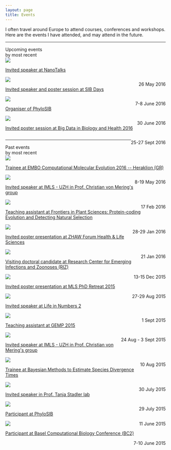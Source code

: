 ```yaml
---
layout: page
title: Events
---
```



I often travel around Europe to attend courses, conferences and workshops. Here are the events I have attended, and may attend in the future.



<hr class="lighter"/>
<div class="recent-posts">Upcoming events <div class="spanlighter"> by most recent</div></div>

<div class="row">
<div class="two columns"><img src="/assets/University_of_Zurich_Logo.png"></div>
<div class="six columns event-title"><a href="http://www.nanotalks.uzh.ch/index.html"><p>Invited speaker at NanoTalks</p></a></div>
<div class="three columns" style="float:right;"><p>26 May 2016</p></div></div>



<div class="row">
<div class="two columns"><img src="/assets/sib_logo_quadri_high_res.png"></div>
<div class="six columns event-title"><a href="http://sib.swiss/events/sibdays2016/home"><p>Invited speaker and poster session at SIB Days</p></a></div>
<div class="three columns" style="float:right;"><p>7-8 June 2016</p></div></div>

<div class="row">
<div class="two columns"><img src="/assets/sib_logo_quadri_high_res.png"></div>
<div class="six columns event-title"><a href="https://intranet.isb-sib.ch/pages/viewpage.action?spaceKey=PHYL&title=PhyloSIB+2016"><p>Organiser of PhyloSIB</p></a></div>
<div class="three columns" style="float:right;"><p>30 June 2016</p></div></div>


<div class="row">
<div class="two columns"><img src="/assets/WGC_Logo_Landscape.png"></div>
<div class="six columns event-title"><a href="http://www.embl.de/training/events/2016/BIG16-01/index.html"><p> Invited poster session at Big Data in Biology and Health 2016</p></a></div>
<div class="three columns" style="float:right;"><p>25-27 Sept 2016</p></div></div>


<hr class="lighter"/>
<div class="recent-posts">Past events <div class="spanlighter"> by most recent</div></div>

<div class="row">
<div class="two columns"><img src="/assets/EMBO_logo_tagline_CMYKblack_outlined.png"></div>
<div class="six columns event-title"><a href="http://events.embo.org/16-computational-evolution/"><p>Trainee at EMBO Computational Molecular Evolution 2016 -- Heraklion (GR)</p></a></div>
<div class="three columns" style="float:right;"><p>8-19 May 2016</p></div></div>

<div class="row">
<div class="two columns"><img src="/assets/University_of_Zurich_Logo.png"></div>
<div class="six columns event-title"><a href="http://www.imls.uzh.ch/en/research/vonmering.html"><p>Invited speaker at IMLS - UZH in Prof. Christian von Mering's group</p></a></div>
<div class="three columns" style="float:right;"><p>17 Feb 2016</p></div></div>

<div class="row">
<div class="two columns"><img src="/assets/University_of_Zurich_Logo.png"></div>
<div class="six columns event-title"><a href="http://lorenzogatti.me/2016_FiPS_Tutorials/"><p>Teaching assistant at Frontiers in Plant Sciences: Protein-coding Evolution and Detecting Natural Selection</p></a></div>
<div class="three columns" style="float:right;"><p>28-29 Jan 2016</p></div></div>

<div class="row">
<div class="two columns"><img src="/assets/zhaw.png"></div>
<div class="six columns event-title"><a href="https://www.zhaw.ch/en/lsfm/"><p>Invited poster presentation at ZHAW Forum Health & Life Sciences</p></a></div>
<div class="three columns" style="float:right;"><p>21 Jan 2016</p></div></div>

<div class="row">
<div class="two columns"><img src="/assets/tiho.png"></div>
<div class="six columns event-title"><a href="http://www.tiho-hannover.de/kliniken-institute/institute/research-center-for-emerging-infections-and-zoonoses/"><p>Visiting doctoral candidate at Research Center for Emerging Infections and Zoonoses (RIZ)</p></a></div>
<div class="three columns" style="float:right;">13-15 Dec 2015</div></div>

<div class="row">
<div class="two columns"><img src="/assets/mls.png"></div>
<div class="six columns event-title"><a href="http://www.mls.uzh.ch/en.html"><p>Invited poster presentation at MLS PhD Retreat 2015</p></a></div>
<div class="three columns" style="float:right;">27-29 Aug 2015</div></div>

<div class="row">
<div class="two columns"><img src="/assets/zhaw.png"></div>
<div class="six columns event-title"><a href="http://2015.lifeinnumbers.ch/summary/"><p>Invited speaker at Life in Numbers 2</p></a></div>
<div class="three columns" style="float:right;"><p>1 Sept 2015</p></div></div>


<div class="row">
<div class="two columns"><img src="/assets/sib_logo_quadri_high_res.png"></div>
<div class="six columns event-title"><a href="http://gemp2015.lifeinnumbers.ch/"><p>Teaching assistant at GEMP 2015</p></a></div>
<div class="three columns" style="float:right;"><p>24 Aug - 3 Sept 2015</p></div></div>

<div class="row">
<div class="two columns"><img src="/assets/University_of_Zurich_Logo.png"></div>
<div class="six columns event-title"><a href="http://www.imls.uzh.ch/en/research/vonmering.html"><p>Invited speaker at IMLS - UZH in Prof. Christian von Mering's group</p></a></div>
<div class="three columns" style="float:right;"><p>10 Aug 2015</p></div></div>

<div class="row">
<div class="two columns"><img src="/assets/university_bristol.png"></div>
<div class="six columns event-title"><a href="https://www.eventbrite.co.uk/e/bayesian-methods-to-estimate-species-divergence-times-tickets-16690910964"><p>Trainee at Bayesian Methods to Estimate Species Divergence Times</p></a></div>
<div class="three columns" style="float:right;"><p>30 July 2015</p></div></div>

<div class="row">
<div class="two columns"><img src="/assets/cevo.png"></div>
<div class="six columns event-title"><a href="https://www.bsse.ethz.ch/cevo"><p>Invited speaker in Prof. Tanja Stadler lab</p></a></div>
<div class="three columns" style="float:right;"><p>29 July 2015</p></div></div>

<div class="row">
<div class="two columns"><img src="/assets/sib_logo_quadri_high_res.png"></div>
<div class="six columns event-title"><a href="https://intranet.isb-sib.ch/pages/viewpage.action?spaceKey=PHYL&title=PhyloSIB+2016"><p>Participant at PhyloSIB</p></a></div>
<div class="three columns" style="float:right;">11 June 2015</div></div>

<div class="row">
<div class="two columns"><img src="/assets/sib_logo_quadri_high_res.png"></div>
<div class="six columns event-title"><a href="https://www.bc2.ch/2017/"><p>Participant at Basel Computational Biology Conference (ΒC2) </p></a></div>
<div class="three columns" style="float:right;">7-10 June 2015</div></div>
